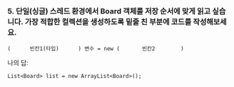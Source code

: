 ### 5. 단일(싱글) 스레드 환경에서 Board 객체를 저장 순서에 맞게 읽고 싶습니다. 가장 적합한 컬렉션을 생성하도록 밑줄 친 부분에 코드를 작성해보세요.

    (      빈칸1(타입)      ) 변수 = new (       빈칸2        )

나의 답: 

    List<Board> list = new ArrayList<Board>();